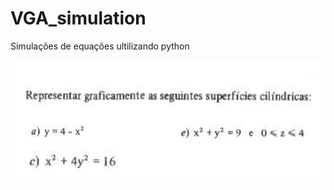 # VGA_simulation
Simulações de equações ultilizando python

<img src="questoes.jpeg" width="522" height="194">
